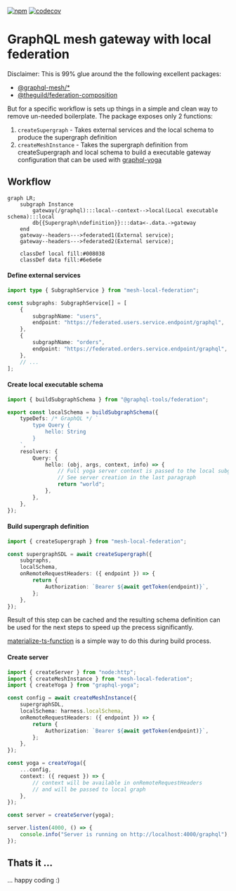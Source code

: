 [![npm](https://img.shields.io/npm/v/mesh-local-federation?label=mesh-local-federation&logo=npm)](https://www.npmjs.com/package/mesh-local-federation)
[![codecov](https://codecov.io/gh/stackables/mesh-local-federation/branch/main/graph/badge.svg?token=x1DmWF8EId)](https://codecov.io/gh/stackables/mesh-local-federation)

# GraphQL mesh gateway with local federation

Disclaimer: This is 99% glue around the the following excellent packages:

- [@graphql-mesh/\*](https://the-guild.dev/graphql/mesh/docs)
- [@theguild/federation-composition](https://github.com/the-guild-org/federation)

But for a specific workflow is sets up things in a simple and clean way to remove un-needed boilerplate. The package exposes only 2 functions:

1. `createSupergraph` - Takes external services and the local schema to produce the supergraph definition
1. `createMeshInstance` - Takes the supergraph definition from createSupergraph and local schema to build a executable gateway configuration that can be used with [graphql-yoga](https://github.com/dotansimha/graphql-yoga)

## Workflow

```mermaid
graph LR;
    subgraph Instance
        gateway(/graphql):::local--context-->local(Local executable schema):::local
        db{{Supergraph\ndefinition}}:::data<-.data.->gateway
    end
    gateway--headers--->federated1(External service);
    gateway--headers--->federated2(External service);

	classDef local fill:#008038
	classDef data fill:#6e6e6e
```

#### Define external services

```typescript
import type { SubgraphService } from "mesh-local-federation";

const subgraphs: SubgraphService[] = [
	{
		subgraphName: "users",
		endpoint: "https://federated.users.service.endpoint/graphql",
	},
	{
		subgraphName: "orders",
		endpoint: "https://federated.orders.service.endpoint/graphql",
	},
	// ...
];
```

#### Create local executable schema

```typescript
import { buildSubgraphSchema } from "@graphql-tools/federation";

export const localSchema = buildSubgraphSchema({
	typeDefs: /* GraphQL */ `
		type Query {
			hello: String
		}
	`,
	resolvers: {
		Query: {
			hello: (obj, args, context, info) => {
				// Full yoga server context is passed to the local subgraph
				// See server creation in the last paragraph
				return "world";
			},
		},
	},
});
```

#### Build supergraph definition

```typescript
import { createSupergraph } from "mesh-local-federation";

const supergraphSDL = await createSupergraph({
	subgraphs,
	localSchema,
	onRemoteRequestHeaders: ({ endpoint }) => {
		return {
			Authorization: `Bearer ${await getToken(endpoint)}`,
		};
	},
});
```

Result of this step can be cached and the resulting schema definition can be used for the next steps to speed up the precess significantly.

[materialize-ts-function](https://www.npmjs.com/package/materialize-ts-function) is a simple way to do this during build process.

#### Create server

```typescript
import { createServer } from "node:http";
import { createMeshInstance } from "mesh-local-federation";
import { createYoga } from "graphql-yoga";

const config = await createMeshInstance({
	supergraphSDL,
	localSchema: harness.localSchema,
	onRemoteRequestHeaders: ({ endpoint }) => {
		return {
			Authorization: `Bearer ${await getToken(endpoint)}`,
		};
	},
});

const yoga = createYoga({
	...config,
	context: ({ request }) => {
		// context will be available in onRemoteRequestHeaders
		// and will be passed to local graph
	},
});

const server = createServer(yoga);

server.listen(4000, () => {
	console.info("Server is running on http://localhost:4000/graphql");
});
```

## Thats it ...

... happy coding :)

